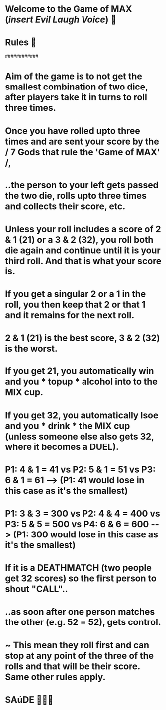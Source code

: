 # Welcome to the Game of MAX (*insert Evil Laugh Voice*) 🍻 


# Rules 📜
############

# Aim of the game is to not get the smallest combination of two dice, after players take it in turns to roll three times.
# Once you have rolled upto three times and are sent your score by the / 7 Gods that rule the 'Game of MAX' /, 
#      ..the person to your left gets passed the two die, rolls upto three times and collects their score, etc.
# Unless your roll includes a score of 2 & 1 (21) or a 3 & 2 (32), you roll both die again and continue until it is your third roll. And that is what your score is. 
# If you get a singular 2 or a 1 in the roll, you then keep that 2 or that 1 and it remains for the next roll. 

# 2 & 1 (21) is the best score, 3 & 2 (32) is the worst. 

# If you get 21, you automatically win and you * topup * alcohol into to the MIX cup. 
# If you get 32, you automatically lsoe and you * drink * the MIX cup (unless someone else also gets 32, where it becomes a DUEL). 

# P1: 4 & 1 = 41 vs P2: 5 & 1 = 51 vs P3: 6 & 1 = 61 --> (P1: 41 would lose in this case as it's the smallest)
# P1: 3 & 3 = 300 vs P2: 4 & 4 = 400 vs P3: 5 & 5 = 500 vs P4: 6 & 6 = 600 --> (P1: 300 would lose in this case as it's the smallest)

# If it is a DEATHMATCH (two people get 32 scores) so the first person to shout "CALL".. 
#      ..as soon after one person matches the other (e.g. 52 = 52), gets control. 
# ~ This mean they roll first and can stop at any point of the three of the rolls and that will be their score. Same other rules apply.

# SAúDE 🍻🍻🍻

